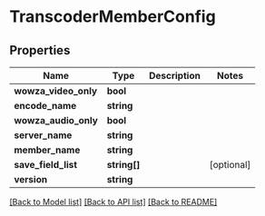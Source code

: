# TranscoderMemberConfig

## Properties
Name | Type | Description | Notes
------------ | ------------- | ------------- | -------------
**wowza_video_only** | **bool** |  | 
**encode_name** | **string** |  | 
**wowza_audio_only** | **bool** |  | 
**server_name** | **string** |  | 
**member_name** | **string** |  | 
**save_field_list** | **string[]** |  | [optional] 
**version** | **string** |  | 

[[Back to Model list]](../README.md#documentation-for-models) [[Back to API list]](../README.md#documentation-for-api-endpoints) [[Back to README]](../README.md)



